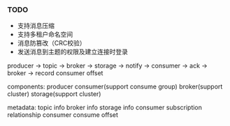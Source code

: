 ### TODO
- 支持消息压缩
- 支持多租户命名空间
- 消息防篡改（CRC校验）
- 发送消息到主题的权限及建立连接时登录


producer -> topic -> broker -> storage -> notify -> consumer -> ack -> broker -> record consumer offset

components:
producer
consumer(support consume group)
broker(support cluster)
storage(support cluster)

metadata:
topic info
broker info
storage info
consumer subscription relationship
consumer consume offset



